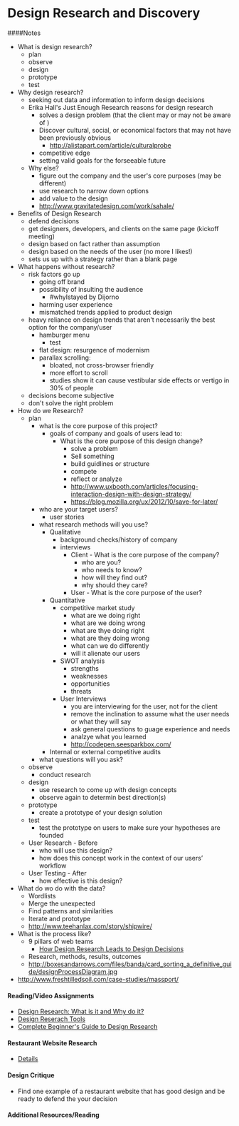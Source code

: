 # Design Research and Discovery

####Notes
- What is design research?
    + plan
    + observe
    + design
    + prototype
    + test
- Why design research?
    + seeking out data and information to inform design decisions
    + Erika Hall's Just Enough Research reasons for design research
        * solves a design problem (that the client may or may not be aware of )
        * Discover cultural, social, or economical factors that may not have been previously obvious
            - http://alistapart.com/article/culturalprobe
        * competitive edge
        * setting valid goals for the forseeable future
    + Why else?
        * figure out the company and the user's core purposes (may be different)
        * use research to narrow down options
        * add value to the design
        * http://www.gravitatedesign.com/work/sahale/
- Benefits of Design Research 
    + defend decisions
    + get designers, developers, and clients on the same page (kickoff meeting)
    + design based on fact rather than assumption 
    + design based on the needs of the user (no more I likes!)
    + sets us up with a strategy rather than a blank page
- What happens without research?
    + risk factors go up
        * going off brand
        * possibility of insulting the audience
            - #whyIstayed by Dijorno
        * harming user experience
        * mismatched trends applied to product design
    + heavy reliance on design trends that aren't necessarily the best option for the company/user
        * hamburger menu
            - test
        * flat design: resurgence of modernism
        * parallax scrolling:
            - bloated, not cross-browser friendly
            - more effort to scroll
            - studies show it can cause vestibular side effects or vertigo in 30% of people
    + decisions become subjective
    + don't solve the right problem
- How do we Research?
    + plan
        * what is the core purpose of this project?
            - goals of company and goals of users lead to:
                + What is the core purpose of this design change?
                    * solve a problem
                    * Sell something
                    * build guidlines or structure
                    * compete
                    * reflect or analyze
                    * http://www.uxbooth.com/articles/focusing-interaction-design-with-design-strategy/
                    * https://blog.mozilla.org/ux/2012/10/save-for-later/
        * who are your target users?
            - user stories
        * what research methods will you use?
            - Qualitative
                + background checks/history of company
                + interviews
                    * Client - What is the core purpose of the company?
                        - who are you?
                        - who needs to know?
                        - how will they find out?
                        - why should they care?
                    * User - What is the core purpose of the user?
            - Quantitative
                + competitive market study
                    * what are we doing right
                    * what are we doing wrong
                    * what are thye doing right
                    * what are they doing wrong
                    * what can we do differently
                    * will it alienate our users
                + SWOT analysis
                    * strengths 
                    * weaknesses
                    * opportunities
                    * threats
                + User Interviews
                    * you are interviewing for the user, not for the client
                    * remove the inclination to assume what the user needs or what they will say
                    * ask general questions to guage experience and needs
                    * analzye what you learned
                    * http://codepen.seesparkbox.com/
            - Internal or external competitive audits    
        * what questions will you ask?
    + observe
        * conduct research
    + design
        * use research to come up with design concepts
        * observe again to determin best direction(s)
    + prototype
        * create a prototype of your design solution
    + test
        * test the prototype on users to make sure your hypotheses are founded
    + User Research - Before
        * who will use this design?
        * how does this concept work in the context of our users’ workflow
    + User Testing - After
        * how effective is this design?
- What do wo do with the data?
    + Wordlists
    + Merge the unexpected
    + Find patterns and similarities
    + Iterate and prototype
    + http://www.teehanlax.com/story/shipwire/
- What is the process like?
    + 9 pillars of web teams
        - [How Design Research Leads to Design Decisions](https://speakerdeck.com/samkap/design-research-and-decision-making-slides-from-aggregate-conference-2014)
    + Research, methods, results, outcomes
    + http://boxesandarrows.com/files/banda/card_sorting_a_definitive_guide/designProcessDiagram.jpg
- http://www.freshtilledsoil.com/case-studies/massport/

#### Reading/Video Assignments
- [Design Research: What is it and Why do it?](http://reboot.org/2012/02/19/design-research-what-is-it-and-why-do-it/)
- [Design Reserach Tools](https://labs.ideo.com/2014/09/19/digital-tools-for-design-research/)
- [Complete Beginner's Guide to Design Research](http://www.uxbooth.com/articles/complete-beginners-guide-to-design-research/)

#### Restaurant Website Research
- [Details](assignments/research-for-restaurant-website.md)

#### Design Critique
- Find one example of a restaurant website that has good design and be ready to defend the your decision

#### Additional Resources/Reading


